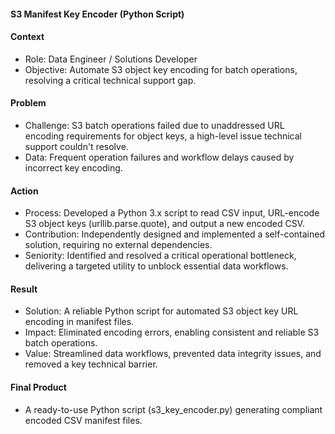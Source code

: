 #### S3 Manifest Key Encoder (Python Script)

#### Context
- Role: Data Engineer / Solutions Developer
- Objective: Automate S3 object key encoding for batch operations, resolving a critical technical support gap.

#### Problem
- Challenge: S3 batch operations failed due to unaddressed URL encoding requirements for object keys, a high-level issue technical support couldn't resolve.
- Data: Frequent operation failures and workflow delays caused by incorrect key encoding.

#### Action
- Process: Developed a Python 3.x script to read CSV input, URL-encode S3 object keys (urllib.parse.quote), and output a new encoded CSV.
- Contribution: Independently designed and implemented a self-contained solution, requiring no external dependencies.
- Seniority: Identified and resolved a critical operational bottleneck, delivering a targeted utility to unblock essential data workflows.

#### Result
- Solution: A reliable Python script for automated S3 object key URL encoding in manifest files.
- Impact: Eliminated encoding errors, enabling consistent and reliable S3 batch operations.
- Value: Streamlined data workflows, prevented data integrity issues, and removed a key technical barrier.

#### Final Product
- A ready-to-use Python script (s3_key_encoder.py) generating compliant encoded CSV manifest files.
